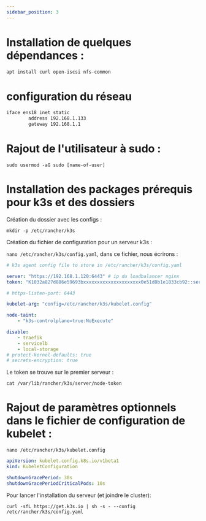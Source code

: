```yaml
---
sidebar_position: 3
---
```


# Installation de quelques dépendances : 

```bash
apt install curl open-iscsi nfs-common
```
# configuration du réseau

```bash
iface ens18 inet static
        address 192.168.1.133
        gateway 192.168.1.1
```

# Rajout de l'utilisateur à sudo :

```sudo usermod -aG sudo [name-of-user]```

# Installation des packages prérequis pour k3s et des dossiers 

Création du dossier avec les configs :

`mkdir -p /etc/rancher/k3s`

Création du fichier de configuration pour un serveur k3s :

`nano /etc/rancher/k3s/config.yaml`, dans ce fichier, nous écrirons : 
```yaml
# k3s agent config file to store in /etc/rancher/k3s/config.yaml

server: "https://192.168.1.120:6443" # ip du loadbalancer nginx
token: "K1032a827d886e59693bxxxxxxxxxxxxxxxxxxxxx0e51d8b1e1833cb92::server:e6407563a402axxxxxxxxxxxdc33ce2b0b"

# https-listen-port: 6443

kubelet-arg: "config=/etc/rancher/k3s/kubelet.config"

node-taint:
    - "k3s-controlplane=true:NoExecute"

disable:
    - traefik
    - servicelb
    - local-storage
# protect-kernel-defaults: true
# secrets-encryption: true
```

Le token se trouve sur le premier serveur :

`cat /var/lib/rancher/k3s/server/node-token`

# Rajout de paramètres optionnels dans le fichier de configuration de kubelet :

`nano /etc/rancher/k3s/kubelet.config`

```yaml
apiVersion: kubelet.config.k8s.io/v1beta1
kind: KubeletConfiguration

shutdownGracePeriod: 30s
shutdownGracePeriodCriticalPods: 10s
```


Pour lancer l'installation du serveur (et joindre le cluster):

`curl -sfL https://get.k3s.io | sh -s - --config /etc/rancher/k3s/config.yaml`

